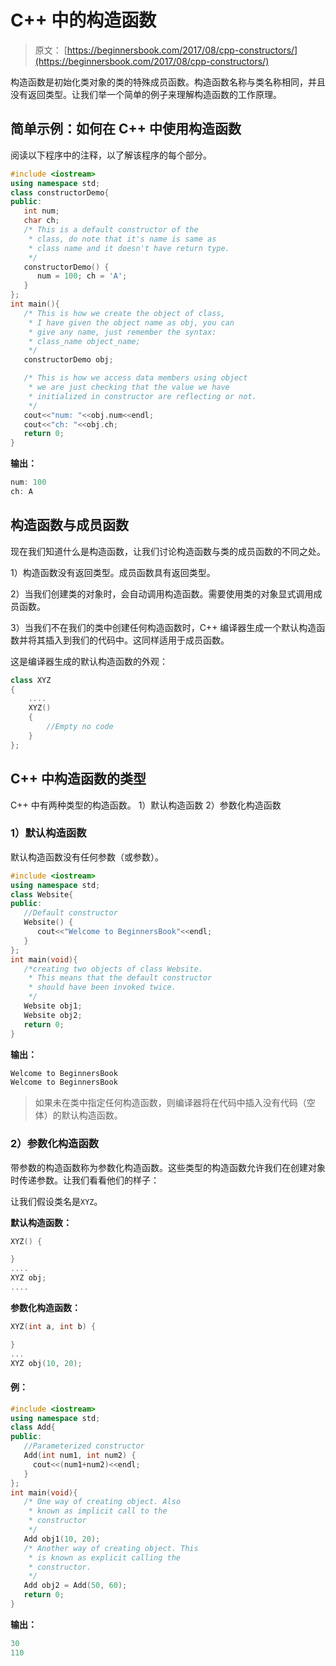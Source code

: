 # C++ 中的构造函数

> 原文： [https://beginnersbook.com/2017/08/cpp-constructors/](https://beginnersbook.com/2017/08/cpp-constructors/)

构造函数是初始化类对象的类的特殊成员函数。构造函数名称与类名称相同，并且没有返回类型。让我们举一个简单的例子来理解构造函数的工作原理。

## 简单示例：如何在 C++ 中使用构造函数

阅读以下程序中的注释，以了解该程序的每个部分。

```cpp
#include <iostream>
using namespace std;
class constructorDemo{
public:
   int num;
   char ch;
   /* This is a default constructor of the
    * class, do note that it's name is same as
    * class name and it doesn't have return type.
    */
   constructorDemo() {
      num = 100; ch = 'A';
   }
};
int main(){
   /* This is how we create the object of class,
    * I have given the object name as obj, you can
    * give any name, just remember the syntax:
    * class_name object_name;
    */
   constructorDemo obj;

   /* This is how we access data members using object
    * we are just checking that the value we have
    * initialized in constructor are reflecting or not.
    */
   cout<<"num: "<<obj.num<<endl;
   cout<<"ch: "<<obj.ch;
   return 0;
}
```

**输出：**

```cpp
num: 100
ch: A
```

## 构造函数与成员函数

现在我们知道什么是构造函数，让我们讨论构造函数与类的成员函数的不同之处。

1）构造函数没有返回类型。成员函数具有返回类型。

2）当我们创建类的对象时，会自动调用构造函数。需要使用类的对象显式调用成员函数。

3）当我们不在我们的类中创建任何构造函数时，C++ 编译器生成一个默认构造函数并将其插入到我们的代码中。这同样适用于成员函数。

这是编译器生成的默认构造函数的外观：

```cpp
class XYZ
{ 
    ....
    XYZ()
    {
        //Empty no code
    }
};

```

## C++ 中构造函数的类型

C++ 中有两种类型的构造函数。 1）默认构造函数 2）参数化构造函数

### 1）默认构造函数

默认构造函数没有任何参数（或参数）。

```cpp
#include <iostream>
using namespace std;
class Website{
public:
   //Default constructor
   Website() {
      cout<<"Welcome to BeginnersBook"<<endl;
   }
};
int main(void){
   /*creating two objects of class Website.
    * This means that the default constructor
    * should have been invoked twice.
    */
   Website obj1;
   Website obj2;
   return 0;
}
```

**输出：**

```cpp
Welcome to BeginnersBook
Welcome to BeginnersBook
```

> 如果未在类中指定任何构造函数，则编译器将在代码中插入没有代码（空体）的默认构造函数。

### 2）参数化构造函数

带参数的构造函数称为参数化构造函数。这些类型的构造函数允许我们在创建对象时传递参数。让我们看看他们的样子：

让我们假设类名是`XYZ`。

**默认构造函数：**

```cpp
XYZ() {

}
....
XYZ obj;
....
```

**参数化构造函数：**

```cpp
XYZ(int a, int b) {

}
...
XYZ obj(10, 20);
```

#### 例：

```cpp
#include <iostream>
using namespace std;
class Add{
public:
   //Parameterized constructor
   Add(int num1, int num2) {
     cout<<(num1+num2)<<endl;
   }
};
int main(void){
   /* One way of creating object. Also
    * known as implicit call to the
    * constructor
    */
   Add obj1(10, 20);
   /* Another way of creating object. This
    * is known as explicit calling the
    * constructor.
    */
   Add obj2 = Add(50, 60);
   return 0;
}
```

**输出：**

```cpp
30
110
```